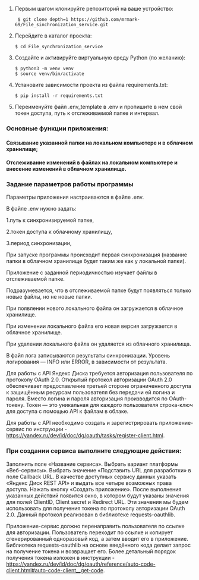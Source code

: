 1. Первым шагом клонируйте репозиторий на ваше устройство:

        $ git clone depth=1 https://github.com/mrmark-69/File_sinchronization_service.git

2. Перейдите в каталог проекта:

       $ cd File_synchronization_service

3. Создайте и активируйте виртуальную среду Python (по желанию):

       $ python3 -m venv venv
       $ source venv/bin/activate

4. Установите зависимости проекта из файла requirements.txt:

       $ pip install -r requirements.txt

5. Переименуйте файл .env_template в .env и пропишите в нем свой токен доступа, путь к отслеживаемой папке и интервал.

### Основные функции приложения:

#### Связывание указанной папки на локальном компьютере и в облачном хранилище;

#### Отслеживание изменений в файлах на локальном компьютере и внесение изменений в облачном хранилище.

### Задание параметров работы программы

Параметры приложения настраиваются в файле .env.

В файле .env нужно задать:

1.путь к синхронизируемой папке,

2.токен доступа к облачному хранилищу,

3.период синхронизации,


При запуске программы происходит первая синхронизация (название папки в облачном хранилище будет таким же как у
локальной папки).

Приложение с заданной периодичностью изучает файлы в отслеживаемой папке.

Подразумевается, что в отслеживаемой папке будут появляться только новые файлы, но не новые папки.

При появлении нового локального файла он загружается в облачное хранилище.

При изменении локального файла его новая версия загружается в облачное хранилище.

При удалении локального файла он удаляется из облачного хранилища.

В файл лога записываются результаты синхронизации. Уровень логирования — INFO или ERROR, в зависимости от результата.

Для работы с API Яндекс Диска требуется авторизация пользователя по протоколу OAuth 2.0.
Открытый протокол авторизации OAuth 2.0 обеспечивает предоставление третьей стороне ограниченного доступа к защищённым
ресурсам пользователя без передачи ей логина и пароля.
Вместо логина и пароля авторизация производится по OAuth-токену.
Токен — это уникальная для каждого пользователя строка-ключ для доступа с помощью API к файлам в облаке.

Для работы с API необходимо создать и зарегистрировать приложение-сервис по
инструкции -https://yandex.ru/dev/id/doc/dg/oauth/tasks/register-client.html.

### При создании сервиса выполните следующие действия:

Заполнить поле «Название сервиса».
Выбрать вариант платформы «Веб-сервисы».
Выбрать значение «Подставить URL для разработки» в поле Callback URL.
В качестве доступных сервису данных указать «Яндекс Диск REST API» и выдать все четыре возможных права доступа.
Нажать кнопку «Создать приложение».
После выполнения указанных действий появится окно, в котором будут указаны значения для полей ClientID, Client secret и
Redirect URL.
Эти значения мы будем использовать для получения токена по протоколу авторизации OAuth 2.0.
Данный протокол реализован в библиотеке requests-oauthlib.

Приложение-сервис должно перенаправить пользователя по ссылке для авторизации.
Пользователь переходит по ссылке и копирует сгенерированный одноразовый код, а затем вводит его в приложение.
Библиотека requests-oauthlib на основе введённого кода делает запрос на получение токена и возвращает его.
Более детальный порядок получения токена изложен в
инструкции -https://yandex.ru/dev/id/doc/dg/oauth/reference/auto-code-client.html#auto-code-client__get-code.

